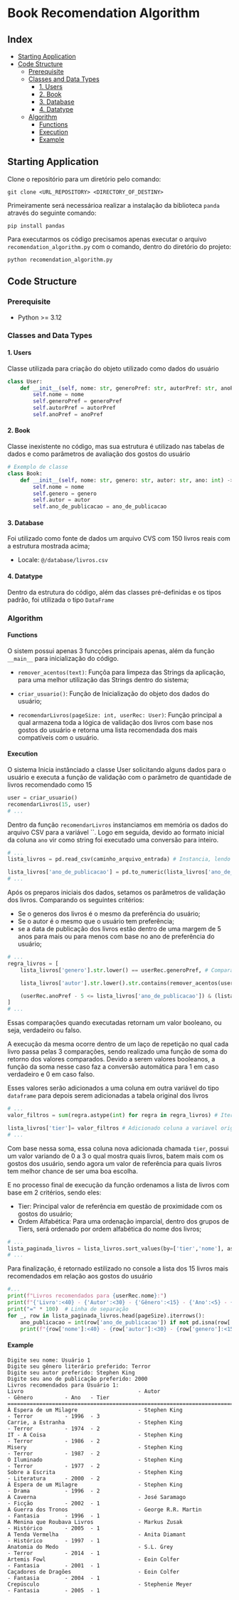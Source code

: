 # Book Recomendation Algorithm

## Index
- [Starting Application](#starting-application)
- [Code Structure](#code-structure)
  - [Prerequisite](#prerequisite)
  - [Classes and Data Types](#classes-and-data-types)
    - [1. Users](#1-users)
    - [2. Book](#2-book)
    - [3. Database](#3-database)
    - [4. Datatype](#4-datatype)
  - [Algorithm](#algorithm)
    - [Functions](#functions)
    - [Execution](#execution)
    - [Example](#example)

## Starting Application
Clone o repositório para um diretório pelo comando:

```shell
git clone <URL_REPOSITORY> <DIRECTORY_OF_DESTINY>
```

Primeiramente será necessárioa realizar a instalação da biblioteca `panda` através do seguinte comando:

```shell
pip install pandas
```

Para executarmos os código precisamos apenas executar o arquivo `recomendation_algorithm.py` com o comando, dentro do diretório do projeto:

```shell
python recomendation_algorithm.py
```

## Code Structure

### Prerequisite
- Python >= 3.12

### Classes and Data Types
#### 1. Users

Classe utilizada para criação do objeto utilizado como dados do usuário

```python
class User:
    def __init__(self, nome: str, generoPref: str, autorPref: str, anoPref: int) -> None:
        self.nome = nome
        self.generoPref = generoPref
        self.autorPref = autorPref
        self.anoPref = anoPref
```

#### 2. Book

Classe inexistente no código, mas sua estrutura é utilizado nas tabelas de dados e como parâmetros de avaliação dos gostos do usuário

```python
# Exemplo de classe
class Book:
    def __init__(self, nome: str, genero: str, autor: str, ano: int) -> None:
        self.nome = nome
        self.genero = genero
        self.autor = autor
        self.ano_de_publicacao = ano_de_publicacao
```

#### 3. Database
Foi utilizado como fonte de dados um arquivo CVS com 150 livros reais com a estrutura mostrada acima;

- Locale: `@/database/livros.csv`

#### 4. Datatype
Dentro da estrutura do código, além das classes pré-definidas e os tipos padrão, foi utilizada o tipo `DataFrame`

### Algorithm
#### Functions
O sistem possui apenas 3 funcções principais apenas, além da função `__main__` para inicialização do código.

- `remover_acentos(text)`: Funçõa para limpeza das Strings da aplicação, para uma melhor utilização das Strings dentro do sistema;

- `criar_usuario()`: Função de Inicialização do objeto dos dados do usuário;

- `recomendarLivros(pageSize: int, userRec: User)`: Função principal a qual armazena toda a lógica de validação dos livros com base nos gostos do usuário e retorna uma lista recomendada dos mais compatíveis com o usuário.

#### Execution

O sistema Inicia instânciado a classe User solicitando alguns dados para o usuário e executa a função de validação com o parâmetro de quantidade de livros recomendado como 15

```python
user = criar_usuario()
recomendarLivros(15, user)
# ...
```

Dentro da função `recomendarLivros` instanciamos em memória os dados do arquivo CSV para a variável ``. Logo em seguida, devido ao formato inicial da coluna `ano` vir como string foi executado uma conversão para inteiro.

```python
# ...
lista_livros = pd.read_csv(caminho_arquivo_entrada) # Instancia, lendo o CSV

lista_livros['ano_de_publicacao'] = pd.to_numeric(lista_livros['ano_de_publicacao'], errors='coerce') # Converte os dados da coluna ano_de_publicacao de string para inteiro
# ...
```

Após os preparos iniciais dos dados, setamos os parâmetros de validação dos livros. Comparando os seguintes critérios:
- Se o generos dos livros é o mesmo da preferência do usuário;
- Se o autor é o mesmo que o usuário tem preferência;
- se a data de publicação dos livros estão dentro de uma margem de 5 anos para mais ou para menos com base no ano de preferência do usuário;

```python
# ...
regra_livros = [
    lista_livros['genero'].str.lower() == userRec.generoPref, # Comparação do gênero do livro com a preferência do usuário

    lista_livros['autor'].str.lower().str.contains(remover_acentos(userRec.autorPref.lower()), na=False), # Comparação do autor do livro com o autor de preferência do usuário

    (userRec.anoPref - 5 <= lista_livros['ano_de_publicacao']) & (lista_livros['ano_de_publicacao'] <= userRec.anoPref + 5) # Comparação do ano de publicação do livro para dentro da margem de 5 anos com base no ano de preferência do usuário
]
# ...
```

Essas comparações quando executadas retornam um valor booleano, ou seja, verdadeiro ou falso.

A execução da mesma ocorre dentro de um laço de repetição no qual cada livro passa pelas 3 comparações, sendo realizado uma função de soma do retorno dos valores comparados. Devido a serem valores booleanos, a função da soma nesse caso faz a conversão automática para 1 em caso verdadeiro e 0 em caso falso.

Esses valores serão adicionados a uma coluna em outra variável do tipo `dataframe` para depois serem adicionadas a tabela original dos livros

```python
# ...
valor_filtros = sum(regra.astype(int) for regra in regra_livros) # Iteração em todos os livros, comparado valores, somado e salvo em uma variavel.

lista_livros['tier']= valor_filtros # Adicionado coluna a variavel original dos livros.
# ...
```

Com base nessa soma, essa coluna nova adicionada chamada `tier`, possui um valor variando de 0 a 3 o qual mostra quais livros, batem mais com os gostos dos usuário, sendo agora um valor de referência para quais livros tem melhor chance de ser uma boa escolha.

E no processo final de execução da função ordenamos a lista de livros com base em 2 critérios, sendo eles:

- Tier: Principal valor de referência em questão de proximidade com os gostos do usuário;
- Ordem Alfabética: Para uma ordenação imparcial, dentro dos grupos de Tiers, será ordenado por ordem alfabética do nome dos livros;

```python
# ...
lista_paginada_livros = lista_livros.sort_values(by=['tier','nome'], ascending=[False, True]) # Ordenação da lista com base primeiro em Tier e depois por ordem alfabética
# ...
```

Para finalização, é retornado estilizado no console a lista dos 15 livros mais recomendados em relação aos gostos do usuário

```python
#...
print(f"Livros recomendados para {userRec.nome}:")
print(f"{'Livro':<40} - {'Autor':<30} - {'Gênero':<15} - {'Ano':<5} - {'Tier'}")
print("=" * 100)  # Linha de separação
for _, row in lista_paginada_livros.head(pageSize).iterrows():
    ano_publicacao = int(row['ano_de_publicacao']) if not pd.isna(row['ano_de_publicacao']) else 'N/A'
    print(f"{row['nome']:<40} - {row['autor']:<30} - {row['genero']:<15} - {ano_publicacao:<5} - {row['tier']}")
```

#### Example
```
Digite seu nome: Usuário 1
Digite seu gênero literário preferido: Terror
Digite seu autor preferido: Stephen King
Digite seu ano de publicação preferido: 2000
Livros recomendados para Usuário 1:
Livro                                    - Autor                          - Gênero          - Ano   - Tier
====================================================================================================
À Espera de um Milagre                   - Stephen King                   - Terror          - 1996  - 3
Carrie, a Estranha                       - Stephen King                   - Terror          - 1974  - 2
IT - A Coisa                             - Stephen King                   - Terror          - 1986  - 2
Misery                                   - Stephen King                   - Terror          - 1987  - 2
O Iluminado                              - Stephen King                   - Terror          - 1977  - 2
Sobre a Escrita                          - Stephen King                   - Literatura      - 2000  - 2
À Espera de um Milagre                   - Stephen King                   - Drama           - 1996  - 2
A Caverna                                - José Saramago                  - Ficção          - 2002  - 1
A Guerra dos Tronos                      - George R.R. Martin             - Fantasia        - 1996  - 1
A Menina que Roubava Livros              - Markus Zusak                   - Histórico       - 2005  - 1
A Tenda Vermelha                         - Anita Diamant                  - Histórico       - 1997  - 1
Anatomia do Medo                         - S.L. Grey                      - Terror          - 2014  - 1
Artemis Fowl                             - Eoin Colfer                    - Fantasia        - 2001  - 1
Caçadores de Dragões                     - Eoin Colfer                    - Fantasia        - 2004  - 1
Crepúsculo                               - Stephenie Meyer                - Fantasia        - 2005  - 1
```